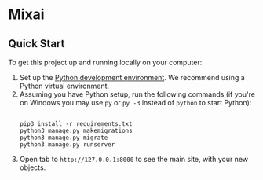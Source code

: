 # Mixai

## Quick Start

To get this project up and running locally on your computer:
1. Set up the [Python development environment](https://developer.mozilla.org/en-US/docs/Learn/Server-side/Django/development_environment).
   We recommend using a Python virtual environment.
2. Assuming you have Python setup, run the following commands (if you're on Windows you may use `py` or `py -3` instead of `python` to start Python):
   ```
   
   pip3 install -r requirements.txt
   python3 manage.py makemigrations
   python3 manage.py migrate
   python3 manage.py runserver
   ```
5. Open tab to `http://127.0.0.1:8000` to see the main site, with your new objects.